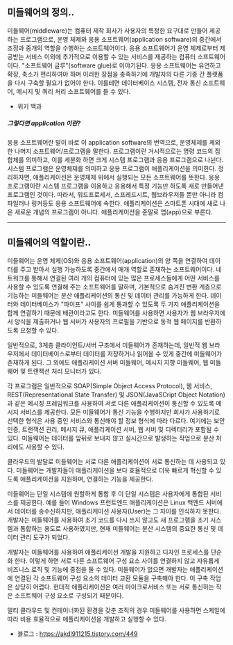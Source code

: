 ## 미들웨어의 정의..




미들웨어(middleware)는 컴퓨터 제작 회사가 사용자의 특정한 요구대로 만들어 제공하는 프로그램으로, 
운영 체제와 응용 소프트웨어(application software)의 중간에서 조정과 중개의 역할을 수행하는 소프트웨어이다. 
응용 소프트웨어가 운영 체제로부터 제공받는 서비스 이외에 추가적으로 이용할 수 있는 서비스를 제공하는 컴퓨터 소프트웨어이다. 
"소프트웨어 글루"(software glue)로 이야기된다. 응용 소프트웨어는 유연하고 확장, 축소가 편리하여야 하며 이러한 장점을 
충족하기에 개발자의 다른 기종 간 플랫폼을 다시 구축할 필요가 없어야 한다. 이를테면 데이터베이스 시스템, 전자 통신 소프트웨어, 
메시지 및 쿼리  처리 소프트웨어를 들 수 있다.
- 위키 백과 




##### 그렇다면 application 이란?
응용 소프트웨어란 말이 바로 이 application software의 번역으로, 운영체제를 제외한 나머지 소프트웨어/프로그램을 말한다. 
프로그램이란 거시적으로는 명령 코드의 집합체를 의미하고, 이를 세분화 하면 크게 시스템 프로그램과 응용 프로그램으로 나뉜다. 
시스템 프로그램은 운영체제를 의미하고 응용 프로그램이 애플리케이션을 의미한다. 
정리하자면, 애플리케이션은 운영체제 위에서 실행되는 모든 소프트웨어를 뜻한다.
응용 프로그램이란 시스템 프로그램을 이용하고 응용해서 특정 기능만 하도록 새로 만들어낸 프로그램인 것이다. 
따라서, 워드프로세서, 스프레드시트, 웹브라우저들 뿐만 아니라 컴파일러나 링커등도 응용 소프트웨어에 속한다.
애플리케이션은 스마트폰 시대에 새로 나온 새로운 개념의 프로그램이 아니다. 애플리케이션을 준말로 앱(app)으로 부른다.




---------------------------------------------




## 미들웨어의 역할이란..




미들웨어는 운영 체제(OS)와 응용 소프트웨어(application)의 양 쪽을 연결하여 데이터를 주고 받아서 실행 가능하도록 중간에서 매개 역할로 존재하는 소프트웨어이다. 
네트워크를 통해서 연결된 여러 개의 컴퓨터에 있는 많은 프로세스들에게 어떤 서비스를 사용할 수 있도록 연결해 주는 소프트웨어를 말하며, 
기본적으로 숨겨진 변환 계층으로 기능하는 미들웨어는 분산 애플리케이션의 통신 및 데이터 관리를 가능하게 한다. 
데이터와 데이터베이스가 "파이프" 사이를 쉽게 통과할 수 있도록 두 가지 애플리케이션을 함께 연결하기 때문에 배관이라고도 한다. 
미들웨어를 사용하면 사용자가 웹 브라우저에서 양식을 제출하거나 웹 서버가 사용자의 프로필을 기반으로 동적 웹 페이지를 반환하도록 요청할 수 있다.




일반적으로, 3계층 클라이언트/서버 구조에서 미들웨어가 존재하는데, 일반적 웹 브라우저에서 데이터베이스로부터 데이터를 저장하거나 읽어올 수 있게 
중간에 미들웨어가 존재하게 된다. 그 외에도 애플리케이션 서버 미들웨어, 메시지 지향 미들웨어, 웹 미들웨어 및 트랜잭션 처리 모니터가 있다.




각 프로그램은 일반적으로 SOAP(Simple Object Access Protocol), 웹 서비스, REST(Representational State Transfer) 및 
JSON(JavaSCript Object Notation)과 같은 메시징 프레임워크를 사용하여 서로 다른 애플리케이션이 통신할 수 있도록 메시지 서비스를 제공한다. 
모든 미들웨어가 통신 기능을 수행하지만 회사가 사용하기로 선택한 형식은 사용 중인 서비스와 통신해야 할 정보 형식에 따라 다르다. 
여기에는 보안 인증, 트랜잭션 관리, 메시지 큐, 애플리케이션 서버, 웹 서버 및 디렉터리가 포함될 수 있다. 
미들웨어는 데이터를 앞뒤로 보내지 않고 실시간으로 발생하는 작업으로 분산 처리에도 사용할 수 있다.




클라우드의 발달로 미들웨어는 서로 다른 애플리케이션이 서로 통신하는 데 사용되고 있다. 
미들웨어는 개발자들이 애플리케이션을 보다 효율적으로 더욱 빠르게 혁신할 수 있도록 애플리케이션을 지원하며, 연결하는 기능을 제공한다.




미들웨어는 단일 시스템에 원할하게 통합 후 이 단일 시스템은 사용자에게 통합된 서비스를 제공한다. 
예를 들어 Windows 프런트엔드 애플리케이션은 Linux 백엔드 서버에서 데이터를 송수신하지만, 애플리케이션 사용자(User)는 그 차이를 인식하지 못한다. 
개발자는 미들웨어를 사용하여 초기 코드를 다시 쓰지 않고도 새 프로그램을 초기 시스템과 통합하는 용도로 사용하였지만, 
현재 미들웨어는 분산 시스템의 중요한 통신 및 데이터 관리 도구가 되었다.




개발자는 미들웨어를 사용하여 애플리케이션 개발을 지원하고 디자인 프로세스를 단순화 한다. 이렇게 하면 서로 다른 소프트웨어 구성 요소 사이를 연결하지 않고 
자유롭게 비즈니스 로직 및 기능에 중점을 둘 수 있다. 미들웨어가 없으면 개발자는 애플리케이션에 연결된 각 소프트웨어 구성 요소의 데이터 교환 모듈을 구축해야 한다. 
이 구축 작업은 상당히 어렵다. 현대적 애플리케이션은 여러 마이크로서비스 또는 서로 통신하는 작은 소프트웨어 구성 요소로 구성되기 때문이다.




멀티 클라우드 및 컨테이너화된 환경을 갖춘 조직의 경우 미들웨어를 사용하면 스케일에 따라 비용 효율적으로 애플리케이션을 개발하고 실행할 수 있다.





* 블로그 : <https://akdl911215.tistory.com/449>


